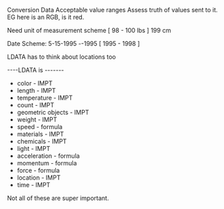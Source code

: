 Conversion Data
Acceptable value ranges
Assess truth of values sent to it. EG here is an RGB, is it red.

Need unit of measurement scheme
[ 98 - 100 lbs ]
199 cm

Date Scheme:
5-15-1995
*-*-1995
[ 1995 - 1998 ]

LDATA has to think about locations too


----LDATA is -------
* color - IMPT
* length - IMPT
* temperature - IMPT
* count - IMPT
* geometric objects - IMPT
* weight - IMPT
* speed - formula
* materials - IMPT
* chemicals - IMPT
* light - IMPT
* acceleration - formula
* momentum - formula
* force - formula
* location - IMPT
* time - IMPT

Not all of these are super important.
